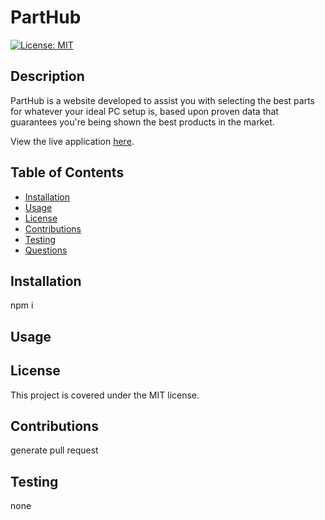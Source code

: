 # PartHub

[![License: MIT](https://img.shields.io/badge/License-MIT-yellow.svg)](https://opensource.org/licenses/MIT)

  ## Description 
  PartHub is a website developed to assist you with selecting the best parts for whatever your ideal PC setup is, based upon proven data that guarantees you're being shown the best products in the market.

  View the live application [here](https://parthub.herokuapp.com/).

  ## Table of Contents
  * [Installation](#Installation)
  * [Usage](#Usage)
  * [License](#License)
  * [Contributions](#Contributions)
  * [Testing](#Testing)
  * [Questions](#Questions)

  ## Installation
  npm i

  ## Usage
  

  ## License
  This project is covered under the MIT license. 

  ## Contributions
  generate pull request

  ## Testing
  none
